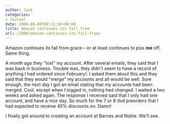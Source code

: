 ```yaml
---
author: Jack
categories:
- Journal
date: 2000-09-08T00:11:03+00:00
title: Amazon continues its fall from
url: /2000/amazon-continues-its-fall-from/
---
```


Amazon continues its fall from grace &#8211; or at least continues to piss **me** off. Same thing.
  


A month ago they "lost" my account. After several emails, they said that I was back in business. Trouble was, they didn't seem to have a record of anything I had ordered since _February!_. I asked them about this and they said that they would "merge" my accounts and all would be well. Sure enough, the next day I got an email stating that my accounts had been merged. Cool, except when I logged in, nothing had changed. I waited a two weeks and asked again. The response I received said that I only had one account, and have a nice day. So much for the 7 or 8 dvd preorders that I had expected to receive 40% discounts on. Damn!
  


I finally got around to creating an account at Barnes and Noble. We'll see.